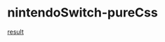 # nintendoSwitch-pureCss

[result](https://github.com/atefeh-dev/nintendoSwitch-pureCss/blob/main/Screenshot%20from%202022-02-06%2010-58-10.png)
